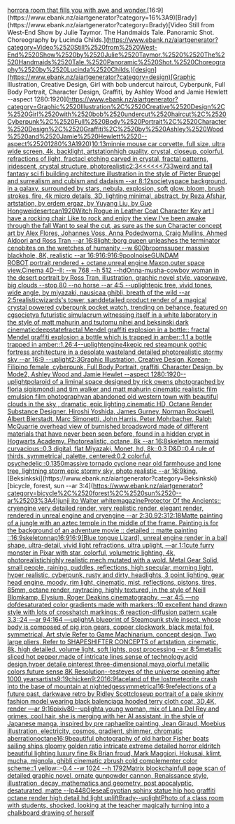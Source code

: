 [horror](https://www.ebank.nz/aiartgenerator?category=horror)[a room that fills you with awe and wonder.](https://www.ebank.nz/aiartgenerator?category=a%2520room%2520that%2520fills%2520you%2520with%2520awe%2520and%2520wonder.)[16:9](https://www.ebank.nz/aiartgenerator?category=16%3A9)[Brady](https://www.ebank.nz/aiartgenerator?category=Brady)[Video Still from West-End Show by Julie Taymor.  The Handmaids Tale. Panoramic Shot. Choreography by Lucinda Childs.](https://www.ebank.nz/aiartgenerator?category=Video%2520Still%2520from%2520West-End%2520Show%2520by%2520Julie%2520Taymor.%2520%2520The%2520Handmaids%2520Tale.%2520Panoramic%2520Shot.%2520Choreography%2520by%2520Lucinda%2520Childs.)[design](https://www.ebank.nz/aiartgenerator?category=design)[Graphic Illustration, Creative Design, Girl with bob undercut haircut, Cyberpunk, Full Body Portrait, Character Design, Graffiti, by Ashley Wood and Jamie Hewlett --aspect 1280:1920](https://www.ebank.nz/aiartgenerator?category=Graphic%2520Illustration%2C%2520Creative%2520Design%2C%2520Girl%2520with%2520bob%2520undercut%2520haircut%2C%2520Cyberpunk%2C%2520Full%2520Body%2520Portrait%2C%2520Character%2520Design%2C%2520Graffiti%2C%2520by%2520Ashley%2520Wood%2520and%2520Jamie%2520Hewlett%2520--aspect%25201280%3A1920)[10:13](https://www.ebank.nz/aiartgenerator?category=10%3A13)[minnie mouse car corvette, full size, ultra wide screen, 4k, backlight, artstation](https://www.ebank.nz/aiartgenerator?category=minnie%2520mouse%2520car%2520corvette%2C%2520full%2520size%2C%2520ultra%2520wide%2520screen%2C%25204k%2C%2520backlight%2C%2520artstation)[high quality, crystal, closeup, colorful, refractions of light, fractacl etching carved in crystal, fractal patterns, iridescent, crystal structure,  photorealistic](https://www.ebank.nz/aiartgenerator?category=high%2520quality%2C%2520crystal%2C%2520closeup%2C%2520colorful%2C%2520refractions%2520of%2520light%2C%2520fractacl%2520etching%2520carved%2520in%2520crystal%2C%2520fractal%2520patterns%2C%2520iridescent%2C%2520crystal%2520structure%2C%2520%2520photorealistic)[2:3](https://www.ebank.nz/aiartgenerator?category=2%3A3)[<<<<<<733](https://www.ebank.nz/aiartgenerator?category=%3C%3C%3C%3C%3C%3C733)[weird and tall fantasy sci fi building architecture illustration in the style of Pieter Bruegel and surrealism and cubism and dadaism --ar 8:12](https://www.ebank.nz/aiartgenerator?category=weird%2520and%2520tall%2520fantasy%2520sci%2520fi%2520building%2520architecture%2520illustration%2520in%2520the%2520style%2520of%2520Pieter%2520Bruegel%2520and%2520surrealism%2520and%2520cubism%2520and%2520dadaism%2520--ar%25208%3A12)[society](https://www.ebank.nz/aiartgenerator?category=society)[space background, in a galaxy, surrounded by stars, nebula, explosion, soft glow, bloom, brush strokes, fire, 4k micro details, 3D, lighting minimal, abstract, by Reza Afshar, artstation, by erdem ergaz, by Yuyang Liu, by Guo Hongwei](https://www.ebank.nz/aiartgenerator?category=space%2520background%2C%2520in%2520a%2520galaxy%2C%2520surrounded%2520by%2520stars%2C%2520nebula%2C%2520explosion%2C%2520soft%2520glow%2C%2520bloom%2C%2520brush%2520strokes%2C%2520fire%2C%25204k%2520micro%2520details%2C%25203D%2C%2520lighting%2520minimal%2C%2520abstract%2C%2520by%2520Reza%2520Afshar%2C%2520artstation%2C%2520by%2520erdem%2520ergaz%2C%2520by%2520Yuyang%2520Liu%2C%2520by%2520Guo%2520Hongwei)[desert](https://www.ebank.nz/aiartgenerator?category=desert)[can](https://www.ebank.nz/aiartgenerator?category=can)[1920](https://www.ebank.nz/aiartgenerator?category=1920)[Witch Rogue in Leather Coat Character Key art I have a rocking chair Like to rock and enjoy the view I've been awake through the fall Want to seal the cut, as sure as the sun Character concept art by Alex Flores, Johannes Voss, Anna Podedworna, Craig Mullins, Ahmed Aldoori and Ross Tran --ar 16:8](https://www.ebank.nz/aiartgenerator?category=Witch%2520Rogue%2520in%2520Leather%2520Coat%2520Character%2520Key%2520art%2520I%2520have%2520a%2520rocking%2520chair%2520Like%2520to%2520rock%2520and%2520enjoy%2520the%2520view%2520I%27ve%2520been%2520awake%2520through%2520the%2520fall%2520Want%2520to%2520seal%2520the%2520cut%2C%2520as%2520sure%2520as%2520the%2520sun%2520Character%2520concept%2520art%2520by%2520Alex%2520Flores%2C%2520Johannes%2520Voss%2C%2520Anna%2520Podedworna%2C%2520Craig%2520Mullins%2C%2520Ahmed%2520Aldoori%2520and%2520Ross%2520Tran%2520--ar%252016%3A8)[light::](https://www.ebank.nz/aiartgenerator?category=light%3A%3A)[borg queen unleashes the terminator cenobites on the wretches of humanity --w 600](https://www.ebank.nz/aiartgenerator?category=borg%2520queen%2520unleashes%2520the%2520terminator%2520cenobites%2520on%2520the%2520wretches%2520of%2520humanity%2520--w%2520600)[brooms](https://www.ebank.nz/aiartgenerator?category=brooms)[super massive blackhole, 8K, realistic --ar 16:9](https://www.ebank.nz/aiartgenerator?category=super%2520massive%2520blackhole%2C%25208K%2C%2520realistic%2520--ar%252016%3A9)[16:9](https://www.ebank.nz/aiartgenerator?category=16%3A9)[16:9](https://www.ebank.nz/aiartgenerator?category=16%3A9)[pool](https://www.ebank.nz/aiartgenerator?category=pool)[noise](https://www.ebank.nz/aiartgenerator?category=noise)[GUNDAM ROBOT,portrait,rendered + octane,unreal engine,Maxon,outer space view,Cinema 4D--ll: --w 768 --h 512 --hd](https://www.ebank.nz/aiartgenerator?category=GUNDAM%2520ROBOT%2Cportrait%2Crendered%2520%2B%2520octane%2Cunreal%2520engine%2CMaxon%2Couter%2520space%2520view%2CCinema%25204D--ll%3A%2520--w%2520768%2520--h%2520512%2520--hd)[Onna-musha-cowboy woman in the desert portrait by Ross Tran, illustration, graphic novel style, vaporwave, big clouds --stop 80 --no horse --ar 4:5 --uplight](https://www.ebank.nz/aiartgenerator?category=Onna-musha-cowboy%2520woman%2520in%2520the%2520desert%2520portrait%2520by%2520Ross%2520Tran%2C%2520illustration%2C%2520graphic%2520novel%2520style%2C%2520vaporwave%2C%2520big%2520clouds%2520--stop%252080%2520--no%2520horse%2520--ar%25204%3A5%2520--uplight)[epic tree, vivid tones, wide angle, by miyazaki, nausicaa ghibli, breath of the wild --ar 2:5](https://www.ebank.nz/aiartgenerator?category=epic%2520tree%2C%2520vivid%2520tones%2C%2520wide%2520angle%2C%2520by%2520miyazaki%2C%2520nausicaa%2520ghibli%2C%2520breath%2520of%2520the%2520wild%2520--ar%25202%3A5)[realistic](https://www.ebank.nz/aiartgenerator?category=realistic)[wizards's tower, sand](https://www.ebank.nz/aiartgenerator?category=wizards%27s%2520tower%2C%2520sand)[detailed product render of a magical crystal powered cyberpunk pocket watch, trending on behance, featured on cgsociety](https://www.ebank.nz/aiartgenerator?category=detailed%2520product%2520render%2520of%2520a%2520magical%2520crystal%2520powered%2520cyberpunk%2520pocket%2520watch%2C%2520trending%2520on%2520behance%2C%2520featured%2520on%2520cgsociety)[a futuristic simulacrum witnessing itself in a white laboratory in the style of matt mahurin and tsutomu nihei and beksinski dark cinematic](https://www.ebank.nz/aiartgenerator?category=a%2520futuristic%2520simulacrum%2520witnessing%2520itself%2520in%2520a%2520white%2520laboratory%2520in%2520the%2520style%2520of%2520matt%2520mahurin%2520and%2520tsutomu%2520nihei%2520and%2520beksinski%2520dark%2520cinematic)[deepstate](https://www.ebank.nz/aiartgenerator?category=deepstate)[fractal Mendel graffiti explosion in a bottle:: fractal Mendel graffiti explosion a bottle which is trapped in amber::1.1 a bottle trapped in amber::1.2](https://www.ebank.nz/aiartgenerator?category=fractal%2520Mendel%2520graffiti%2520explosion%2520in%2520a%2520bottle%3A%3A%2520fractal%2520Mendel%2520graffiti%2520explosion%2520a%2520bottle%2520which%2520is%2520trapped%2520in%2520amber%3A%3A1.1%2520a%2520bottle%2520trapped%2520in%2520amber%3A%3A1.2)[6:4](https://www.ebank.nz/aiartgenerator?category=6%3A4)[--uplight](https://www.ebank.nz/aiartgenerator?category=--uplight)[engine](https://www.ebank.nz/aiartgenerator?category=engine)[4k](https://www.ebank.nz/aiartgenerator?category=4k)[epic red steampunk gothic fortress architecture in a desolate wasteland detailed photorealistic stormy sky --ar 16:9 --uplight](https://www.ebank.nz/aiartgenerator?category=epic%2520red%2520steampunk%2520gothic%2520fortress%2520architecture%2520in%2520a%2520desolate%2520wasteland%2520detailed%2520photorealistic%2520stormy%2520sky%2520--ar%252016%3A9%2520--uplight)[2:3](https://www.ebank.nz/aiartgenerator?category=2%3A3)[Graphic Illustration, Creative Design, Korean-Filipino female, cyberpunk, Full Body Portrait, graffiti, Character Design, by Mode2, Ashley Wood and Jamie Hewlet --aspect 1280:1920](https://www.ebank.nz/aiartgenerator?category=Graphic%2520Illustration%2C%2520Creative%2520Design%2C%2520Korean-Filipino%2520female%2C%2520cyberpunk%2C%2520Full%2520Body%2520Portrait%2C%2520graffiti%2C%2520Character%2520Design%2C%2520by%2520Mode2%2C%2520Ashley%2520Wood%2520and%2520Jamie%2520Hewlet%2520--aspect%25201280%3A1920)[--uplight](https://www.ebank.nz/aiartgenerator?category=--uplight)[polaroid of a liminal space designed by rick owens photographed by floria sigismondi and tim walker  and matt mahurin cinematic realistic film emulsion film photography](https://www.ebank.nz/aiartgenerator?category=polaroid%2520of%2520a%2520liminal%2520space%2520designed%2520by%2520rick%2520owens%2520photographed%2520by%2520floria%2520sigismondi%2520and%2520tim%2520walker%2520%2520and%2520matt%2520mahurin%2520cinematic%2520realistic%2520film%2520emulsion%2520film%2520photography)[an abandoned old western town with beautiful clouds in the sky , dramatic, epic lighting,cinematic HD, Octane Render Substance Designer. Hiroshi Yoshida, James Gurney, Norman Rockwell, Albert Bierstadt, Marc Simonetti, John Harris, Peter Mohrbacher, Ralph McQuarrie overhead view of burnished broadsword made of different materials that have never   been seen before, found in a hidden crypt in Hogwarts Academy. Photorealistic, octane, 8k --ar 16:8](https://www.ebank.nz/aiartgenerator?category=an%2520abandoned%2520old%2520western%2520town%2520with%2520beautiful%2520clouds%2520in%2520the%2520sky%2520%2C%2520dramatic%2C%2520epic%2520lighting%2Ccinematic%2520HD%2C%2520Octane%2520Render%2520Substance%2520Designer.%2520Hiroshi%2520Yoshida%2C%2520James%2520Gurney%2C%2520Norman%2520Rockwell%2C%2520Albert%2520Bierstadt%2C%2520Marc%2520Simonetti%2C%2520John%2520Harris%2C%2520Peter%2520Mohrbacher%2C%2520Ralph%2520McQuarrie%2520overhead%2520view%2520of%2520burnished%2520broadsword%2520made%2520of%2520different%2520materials%2520that%2520have%2520never%2520%2520%2520been%2520seen%2520before%2C%2520found%2520in%2520a%2520hidden%2520crypt%2520in%2520Hogwarts%2520Academy.%2520Photorealistic%2C%2520octane%2C%25208k%2520--ar%252016%3A8)[skeleton mermaid curvacious::0.3 digital, flat Miyazaki, Monet, hd, 8k::0.3 D&D::0.4 rule of thirds, symmetrical, palette, centered:0.2 colorful, psychedelic::0.1](https://www.ebank.nz/aiartgenerator?category=skeleton%2520mermaid%2520curvacious%3A%3A0.3%2520digital%2C%2520flat%2520Miyazaki%2C%2520Monet%2C%2520hd%2C%25208k%3A%3A0.3%2520D%26D%3A%3A0.4%2520rule%2520of%2520thirds%2C%2520symmetrical%2C%2520palette%2C%2520centered%3A0.2%2520colorful%2C%2520psychedelic%3A%3A0.1)[350](https://www.ebank.nz/aiartgenerator?category=350)[massive tornado cyclone near old farmhouse and lone tree, lightning storm epic stormy sky, photo realistic --ar 16:9](https://www.ebank.nz/aiartgenerator?category=massive%2520tornado%2520cyclone%2520near%2520old%2520farmhouse%2520and%2520lone%2520tree%2C%2520lightning%2520storm%2520epic%2520stormy%2520sky%2C%2520photo%2520realistic%2520--ar%252016%3A9)[king.](https://www.ebank.nz/aiartgenerator?category=king.)[Beksinkski](https://www.ebank.nz/aiartgenerator?category=Beksinkski)[bicycle, forest, sun --ar 3:4](https://www.ebank.nz/aiartgenerator?category=bicycle%2C%2520forest%2C%2520sun%2520--ar%25203%3A4)[junji ito Walter white](https://www.ebank.nz/aiartgenerator?category=junji%2520ito%2520Walter%2520white)[magazine](https://www.ebank.nz/aiartgenerator?category=magazine)[Protector Of the Ancients:: cryengine very detailed render, very realistic render, elegant render, rendered in unreal engine and cryengine --ar 2:3](https://www.ebank.nz/aiartgenerator?category=Protector%2520Of%2520the%2520Ancients%3A%3A%2520cryengine%2520very%2520detailed%2520render%2C%2520very%2520realistic%2520render%2C%2520elegant%2520render%2C%2520rendered%2520in%2520unreal%2520engine%2520and%2520cryengine%2520--ar%25202%3A3)[0.9](https://www.ebank.nz/aiartgenerator?category=0.9)[2:3](https://www.ebank.nz/aiartgenerator?category=2%3A3)[12:18](https://www.ebank.nz/aiartgenerator?category=12%3A18)[Matte painting of a jungle with an aztec temple in the middle of the frame. Painting is for the background of an adventure movie :: detailed :: matte painting ::](https://www.ebank.nz/aiartgenerator?category=Matte%2520painting%2520of%2520a%2520jungle%2520with%2520an%2520aztec%2520temple%2520in%2520the%2520middle%2520of%2520the%2520frame.%2520Painting%2520is%2520for%2520the%2520background%2520of%2520an%2520adventure%2520movie%2520%3A%3A%2520detailed%2520%3A%3A%2520matte%2520painting%2520%3A%3A)[16:9](https://www.ebank.nz/aiartgenerator?category=16%3A9)[skeleton](https://www.ebank.nz/aiartgenerator?category=skeleton)[nap](https://www.ebank.nz/aiartgenerator?category=nap)[16:9](https://www.ebank.nz/aiartgenerator?category=16%3A9)[16:9](https://www.ebank.nz/aiartgenerator?category=16%3A9)[[Blue tongue Lizard], unreal engine render in a ball shape, ultra-detail, vivid light refractions, ultra uplight, —ar 1:1](https://www.ebank.nz/aiartgenerator?category=%5BBlue%2520tongue%2520Lizard%5D%2C%2520unreal%2520engine%2520render%2520in%2520a%2520ball%2520shape%2C%2520ultra-detail%2C%2520vivid%2520light%2520refractions%2C%2520ultra%2520uplight%2C%2520%E2%80%94ar%25201%3A1)[cute furry monster in Pixar with star, colorful, volumetric lighting, 4k, photorealistic](https://www.ebank.nz/aiartgenerator?category=cute%2520furry%2520monster%2520in%2520Pixar%2520with%2520star%2C%2520colorful%2C%2520volumetric%2520lighting%2C%25204k%2C%2520photorealistic)[highly realistic mech mutated with a wold. Metal Gear Solid, small people, raining, puddles, reflections, high specular, morning light, hyper realistic, cyberpunk, rusty and dirty, headlights, 3 point lighting, gear head engine, moody, rim light, cinematic, mist, reflections, pistons, tires, 85mm, octane render, raytracing, highly textured, in the style of Neill Blomkamp, Elysium, Roger Deakins cinematography, —ar 4:5 —no dof](https://www.ebank.nz/aiartgenerator?category=highly%2520realistic%2520mech%2520mutated%2520with%2520a%2520wold.%2520Metal%2520Gear%2520Solid%2C%2520small%2520people%2C%2520raining%2C%2520puddles%2C%2520reflections%2C%2520high%2520specular%2C%2520morning%2520light%2C%2520hyper%2520realistic%2C%2520cyberpunk%2C%2520rusty%2520and%2520dirty%2C%2520headlights%2C%25203%2520point%2520lighting%2C%2520gear%2520head%2520engine%2C%2520moody%2C%2520rim%2520light%2C%2520cinematic%2C%2520mist%2C%2520reflections%2C%2520pistons%2C%2520tires%2C%252085mm%2C%2520octane%2520render%2C%2520raytracing%2C%2520highly%2520textured%2C%2520in%2520the%2520style%2520of%2520Neill%2520Blomkamp%2C%2520Elysium%2C%2520Roger%2520Deakins%2520cinematography%2C%2520%E2%80%94ar%25204%3A5%2520%E2%80%94no%2520dof)[desaturated color gradients made with markers::10 excellent hand drawn style with lots of crosshatch markings::6 reaction-diffusion pattern scale 3.3::24 —ar 94:164 —uplight](https://www.ebank.nz/aiartgenerator?category=desaturated%2520color%2520gradients%2520made%2520with%2520markers%3A%3A10%2520excellent%2520hand%2520drawn%2520style%2520with%2520lots%2520of%2520crosshatch%2520markings%3A%3A6%2520reaction-diffusion%2520pattern%2520scale%25203.3%3A%3A24%2520%E2%80%94ar%252094%3A164%2520%E2%80%94uplight)[A blueprint of Steampunk style insect,   whose body is composed of pig iron gears, copper clockwork, black metal foil, symmetrical, Art style Refer to Game Machinarium.  concept design, Two large pliers, Refer to SHAPESHIFTER CONCEPTS  of artstation, cinematic,  8k, high detailed,  volume light,  soft lights,  post processing    --ar 8:5](https://www.ebank.nz/aiartgenerator?category=A%2520blueprint%2520of%2520Steampunk%2520style%2520insect%2C%2520%2520%2520whose%2520body%2520is%2520composed%2520of%2520pig%2520iron%2520gears%2C%2520copper%2520clockwork%2C%2520black%2520metal%2520foil%2C%2520symmetrical%2C%2520Art%2520style%2520Refer%2520to%2520Game%2520Machinarium.%2520%2520concept%2520design%2C%2520Two%2520large%2520pliers%2C%2520Refer%2520to%2520SHAPESHIFTER%2520CONCEPTS%2520%2520of%2520artstation%2C%2520cinematic%2C%2520%25208k%2C%2520high%2520detailed%2C%2520%2520volume%2520light%2C%2520%2520soft%2520lights%2C%2520%2520post%2520processing%2520%2520%2520%2520--ar%25208%3A5)[metallic sliced hot pepper,made of intricate lines,sense of technology,acid design,hyper detaile,pinterest,three-dimensional,maya,olorful metallic colors,future sense,8K Resolution](https://www.ebank.nz/aiartgenerator?category=metallic%2520sliced%2520hot%2520pepper%2Cmade%2520of%2520intricate%2520lines%2Csense%2520of%2520technology%2Cacid%2520design%2Chyper%2520detaile%2Cpinterest%2Cthree-dimensional%2Cmaya%2Colorful%2520metallic%2520colors%2Cfuture%2520sense%2C8K%2520Resolution)[--test](https://www.ebank.nz/aiartgenerator?category=--test)[eyes of the universe opening after 1000 years](https://www.ebank.nz/aiartgenerator?category=eyes%2520of%2520the%2520universe%2520opening%2520after%25201000%2520years)[artists](https://www.ebank.nz/aiartgenerator?category=artists)[9:19](https://www.ebank.nz/aiartgenerator?category=9%3A19)[chicken](https://www.ebank.nz/aiartgenerator?category=chicken)[9:20](https://www.ebank.nz/aiartgenerator?category=9%3A20)[16:9](https://www.ebank.nz/aiartgenerator?category=16%3A9)[face](https://www.ebank.nz/aiartgenerator?category=face)[land of the lost](https://www.ebank.nz/aiartgenerator?category=land%2520of%2520the%2520lost)[meteorite crash into the base of mountain at night](https://www.ebank.nz/aiartgenerator?category=meteorite%2520crash%2520into%2520the%2520base%2520of%2520mountain%2520at%2520night)[edges](https://www.ebank.nz/aiartgenerator?category=edges)[symmetrical](https://www.ebank.nz/aiartgenerator?category=symmetrical)[16:9](https://www.ebank.nz/aiartgenerator?category=16%3A9)[refelections of a future past, darkwave retro by Ridley Scott](https://www.ebank.nz/aiartgenerator?category=refelections%2520of%2520a%2520future%2520past%2C%2520darkwave%2520retro%2520by%2520Ridley%2520Scott)[closeup portrait of a pale skinny fashion model wearing black balenciaga hooded terry cloth coat, 3D,4K, render —ar 9:16](https://www.ebank.nz/aiartgenerator?category=closeup%2520portrait%2520of%2520a%2520pale%2520skinny%2520fashion%2520model%2520wearing%2520black%2520balenciaga%2520hooded%2520terry%2520cloth%2520coat%2C%25203D%2C4K%2C%2520render%2520%E2%80%94ar%25209%3A16)[pixiv](https://www.ebank.nz/aiartgenerator?category=pixiv)[80](https://www.ebank.nz/aiartgenerator?category=80)[--uplight](https://www.ebank.nz/aiartgenerator?category=--uplight)[a young woman, mix of Lana Del Rey and grimes, cool hair, she is merging with her AI assistant, in the style of Japanese manga, inspired by pre raphaelite painting, Jean Giraud, Moebius illustration, electricity, cosmos, gradient, shimmer, chromatic aberration](https://www.ebank.nz/aiartgenerator?category=a%2520young%2520woman%2C%2520mix%2520of%2520Lana%2520Del%2520Rey%2520and%2520grimes%2C%2520cool%2520hair%2C%2520she%2520is%2520merging%2520with%2520her%2520AI%2520assistant%2C%2520in%2520the%2520style%2520of%2520Japanese%2520manga%2C%2520inspired%2520by%2520pre%2520raphaelite%2520painting%2C%2520Jean%2520Giraud%2C%2520Moebius%2520illustration%2C%2520electricity%2C%2520cosmos%2C%2520gradient%2C%2520shimmer%2C%2520chromatic%2520aberration)[octane](https://www.ebank.nz/aiartgenerator?category=octane)[16:9](https://www.ebank.nz/aiartgenerator?category=16%3A9)[beautiful photography of old harbor Fisher boats sailing ships gloomy golden ratio intricate extreme detailed horror eldritch beautiful lighting luxury fine 8k Brian froud, Mark Maggiori, Hokusai, klimt, mucha, mignola, ghibli cinematic zbrush cold complementer color scheme::1 yellow::-0.4 --w 1024 --h 1792](https://www.ebank.nz/aiartgenerator?category=beautiful%2520photography%2520of%2520old%2520harbor%2520Fisher%2520boats%2520sailing%2520ships%2520gloomy%2520golden%2520ratio%2520intricate%2520extreme%2520detailed%2520horror%2520eldritch%2520beautiful%2520lighting%2520luxury%2520fine%25208k%2520Brian%2520froud%2C%2520Mark%2520Maggiori%2C%2520Hokusai%2C%2520klimt%2C%2520mucha%2C%2520mignola%2C%2520ghibli%2520cinematic%2520zbrush%2520cold%2520complementer%2520color%2520scheme%3A%3A1%2520yellow%3A%3A-0.4%2520--w%25201024%2520--h%25201792)[Matrix blockchain](https://www.ebank.nz/aiartgenerator?category=Matrix%2520blockchain)[full page scan of detailed graphic novel, ornate gunpowder cannon, Renaissance style, illustration, decay, mathematics and geometry, post apocalyptic, desaturated, matte --lp](https://www.ebank.nz/aiartgenerator?category=full%2520page%2520scan%2520of%2520detailed%2520graphic%2520novel%2C%2520ornate%2520gunpowder%2520cannon%2C%2520Renaissance%2520style%2C%2520illustration%2C%2520decay%2C%2520mathematics%2520and%2520geometry%2C%2520post%2520apocalyptic%2C%2520desaturated%2C%2520matte%2520--lp)[448](https://www.ebank.nz/aiartgenerator?category=448)[Olesea](https://www.ebank.nz/aiartgenerator?category=Olesea)[Egyptian sphinx statue hip hop graffiti octane render high detail hd light uplift](https://www.ebank.nz/aiartgenerator?category=Egyptian%2520sphinx%2520statue%2520hip%2520hop%2520graffiti%2520octane%2520render%2520high%2520detail%2520hd%2520light%2520uplift)[Brady](https://www.ebank.nz/aiartgenerator?category=Brady)[--uplight](https://www.ebank.nz/aiartgenerator?category=--uplight)[Photo of a class room with students, shocked, looking at the teacher magically turning into a chalkboard drawing of herself](https://www.ebank.nz/aiartgenerator?category=Photo%2520of%2520a%2520class%2520room%2520with%2520students%2C%2520shocked%2C%2520looking%2520at%2520the%2520teacher%2520magically%2520turning%2520into%2520a%2520chalkboard%2520drawing%2520of%2520herself)